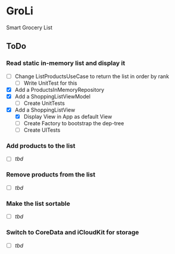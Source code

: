 # GroLi
Smart Grocery List

## ToDo
### Read static in-memory list and display it
- [ ] Change ListProductsUseCase to return the list in order by rank
  - [ ] Write UnitTest for this
- [x] Add a ProductsInMemoryRepository
- [x] Add a ShoppingListViewModel
  - [ ] Create UnitTests
- [x] Add a ShoppingListView
  - [x] Display View in App as default View
  - [ ] Create Factory to bootstrap the dep-tree
  - [ ] Create UITests
 
### Add products to the list
- [ ] _tbd_

### Remove products from the list
- [ ] _tbd_

### Make the list sortable
- [ ] _tbd_

### Switch to CoreData and iCloudKit for storage
- [ ] _tbd_
